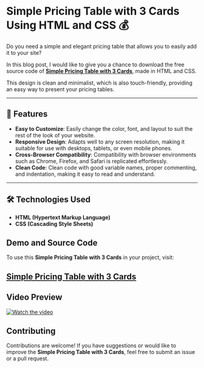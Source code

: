 # Simple Pricing Table with 3 Cards Using HTML and CSS 💰

Do you need a simple and elegant pricing table that allows you to easily add it to your site?  

In this blog post, I would like to give you a chance to download the free source code of **<a href="https://jvcodes.com/simple-pricing-table-with-3-cards/">Simple Pricing Table with 3 Cards</a>**, made in HTML and CSS.  

This design is clean and minimalist, which is also touch-friendly, providing an easy way to present your pricing tables.  

---

## 🌟 Features

- **Easy to Customize**: Easily change the color, font, and layout to suit the rest of the look of your website.  
- **Responsive Design**: Adapts well to any screen resolution, making it suitable for use with desktops, tablets, or even mobile phones.  
- **Cross-Browser Compatibility**: Compatibility with browser environments such as Chrome, Firefox, and Safari is replicated effortlessly.  
- **Clean Code**: Clean code with good variable names, proper commenting, and indentation, making it easy to read and understand.  

---

## 🛠️ Technologies Used

- **HTML (Hypertext Markup Language)**  
- **CSS (Cascading Style Sheets)**  

## Demo and Source Code

To use this **Simple Pricing Table with 3 Cards** in your project, visit:

## <a href="https://jvcodes.com/simple-pricing-table-with-3-cards/">Simple Pricing Table with 3 Cards</a>

## Video Preview

[![Watch the video](https://img.youtube.com/vi/70hBxZeO51k/0.jpg)](https://www.youtube.com/watch?v=70hBxZeO51k)

## Contributing

Contributions are welcome! If you have suggestions or would like to improve the **Simple Pricing Table with 3 Cards**, feel free to submit an issue or a pull request.
